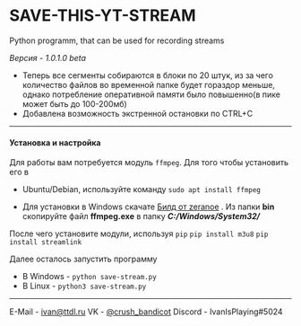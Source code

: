 # SAVE-THIS-YT-STREAM
Python programm, that can be used for recording streams

*Версия - 1.0.1.0 beta*
- Теперь все сегменты собираются в блоки по 20 штук, из за чего количество файлов во временной папке будет гораздор меньше, однако потребление оперативной памяти было повышенно(в пике может быть до 100-200мб)
- Добавлена возможность экстренной остановки по CTRL+C

------------

#### Установка и настройка
Для работы вам потребуется модуль `ffmpeg`. Для того чтобы установить его в
- Ubuntu/Debian, используйте команду
`sudo apt install ffmpeg`

- Для установки в Windows скачате [Билд от zeranoe](https://ffmpeg.zeranoe.com/builds/ "Билд от zeranoe") . Из папки **bin** скопируйте файл **ffmpeg.exe** в папку ***C:/Windows/System32/***

После чего установите модули, используя `pip`
`pip install m3u8`
`pip install streamlink`

Далее осталось запустить программу

- В Windows - 
	`python save-stream.py` 
- В Linux -
	`python3 save-stream.py` 

------------
E-Mail - ivan@ttdl.ru
VK - [@crush_bandicot](https://vk.com/crush_bandicot "@crush_bandicot")
Discord - IvanIsPlaying#5024
